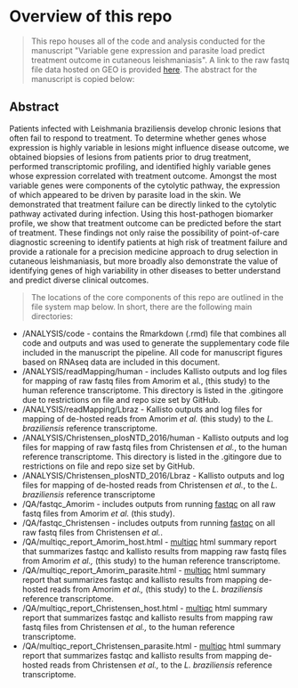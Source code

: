 # Overview of this repo

> This repo houses all of the code and analysis conducted for the manuscript "Variable gene expression and parasite load predict treatment outcome in cutaneous leishmaniasis". A link to the raw fastq file data hosted on GEO is provided [here](https://www.ncbi.nlm.nih.gov/geo/query/acc.cgi?acc=GSE127831). The abstract for the manuscript is copied below:

## Abstract
Patients infected with Leishmania braziliensis develop chronic lesions that often fail to respond to treatment. To determine whether genes whose expression is highly variable in lesions might influence disease outcome, we obtained biopsies of lesions from patients prior to drug treatment, performed transcriptomic profiling, and identified highly variable genes whose expression correlated with treatment outcome. Amongst the most variable genes were components of the cytolytic pathway, the expression of which appeared to be driven by parasite load in the skin. We demonstrated that treatment failure can be directly linked to the cytolytic pathway activated during infection. Using this host-pathogen biomarker profile, we show that treatment outcome can be predicted before the start of treatment. These findings not only raise the possibility of point-of-care diagnostic screening to identify patients at high risk of treatment failure and provide a rationale for a precision medicine approach to drug selection in cutaneous leishmaniasis, but more broadly also demonstrate the value of identifying genes of high variability in other diseases to better understand and predict diverse clinical outcomes.


> The locations of the core components of this repo are outlined in the file system map below. In short, there are the following main directories:

 - /ANALYSIS/code - contains the Rmarkdown (.rmd) file that combines all code and outputs and was used to generate the supplementary code file included in the manuscript the pipeline.  All code for manuscript figures based on RNAseq data are included in this document.
 - /ANALYSIS/readMapping/human - includes Kallisto outputs and log files for mapping of raw fastq files from Amorim et al., (this study) to the human reference transcriptome.  This directory is listed in the .gitingore due to restrictions on file and repo size set by GitHub.
  - /ANALYSIS/readMapping/Lbraz - Kallisto outputs and log files for mapping of de-hosted reads from Amorim *et al.* (this study) to the *L. braziliensis* reference transcriptome.
 - /ANALYSIS/Christensen_plosNTD_2016/human - Kallisto outputs and log files for mapping of raw fastq files from Christensen *et al.*, to the human reference transcriptome.  This directory is listed in the .gitingore due to restrictions on file and repo size set by GitHub.
 - /ANALYSIS/Christensen_plosNTD_2016/Lbraz - Kallisto outputs and log files for mapping of de-hosted reads from Christensen *et al.*, to the *L. braziliensis* reference transcriptome
 - /QA/fastqc_Amorim - includes outputs from running [fastqc](https://www.bioinformatics.babraham.ac.uk/projects/fastqc/) on all raw fastq files from Amorim *et al.* (this study).
 - /QA/fastqc_Christensen - includes outputs from running [fastqc](https://www.bioinformatics.babraham.ac.uk/projects/fastqc/) on all raw fastq files from Christensen *et al.*.  
 - /QA/multiqc_report_Amorim_host.html - [multiqc](https://multiqc.info/) html summary report that summarizes fastqc and kallisto results from mapping raw fastq files from Amorim *et al.,* (this study) to the human reference transcriptome.
 - /QA/multiqc_report_Amorim_parasite.html - [multiqc](https://multiqc.info/) html summary report that summarizes fastqc and kallisto results from mapping de-hosted reads from Amorim *et al.,* (this study) to the *L. braziliensis* reference transcriptome.
  - /QA/multiqc_report_Christensen_host.html - [multiqc](https://multiqc.info/) html summary report that summarizes fastqc and kallisto results from mapping raw fastq files from Christensen *et al.,* to the human reference transcriptome.
 - /QA/multiqc_report_Christensen_parasite.html - [multiqc](https://multiqc.info/) html summary report that summarizes fastqc and kallisto results from mapping de-hosted reads from Christensen *et al.,* to the *L. braziliensis* reference transcriptome.

```
